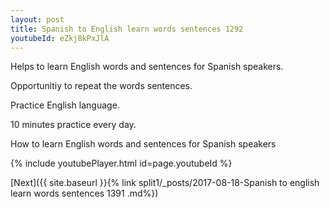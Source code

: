 ```yaml
---
layout: post
title: Spanish to English learn words sentences 1292 
youtubeId: eZkj8kPxJlA
---
```

 
 
Helps to learn English words and sentences for Spanish speakers.

Opportunitiy to repeat the words sentences. 

Practice English language. 
 
10 minutes practice every day. 
 
How to learn English words and sentences for Spanish speakers 
 
{% include youtubePlayer.html id=page.youtubeId %}
 
 
[Next]({{ site.baseurl }}{% link  split1/_posts/2017-08-18-Spanish to english learn words sentences 1391 .md%})
 
